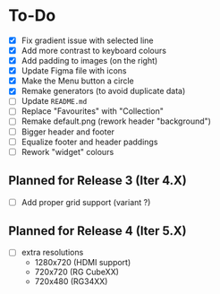 # To-Do

- [x] Fix gradient issue with selected line
- [x] Add more contrast to keyboard colours
- [x] Add padding to images (on the right)
- [x] Update Figma file with icons
- [x] Make the Menu button a circle
- [x] Remake generators (to avoid duplicate data)
- [ ] Update `README.md`
- [ ] Replace "Favourites" with "Collection"
- [ ] Remake default.png (rework header "background")
- [ ] Bigger header and footer
- [ ] Equalize footer and header paddings
- [ ] Rework "widget" colours

## Planned for Release 3 (Iter 4.X)
- [ ] Add proper grid support (variant ?)

## Planned for Release 4 (Iter 5.X)
- [ ] extra resolutions
    - 1280x720 (HDMI support)
    - 720x720 (RG CubeXX)
    - 720x480 (RG34XX)